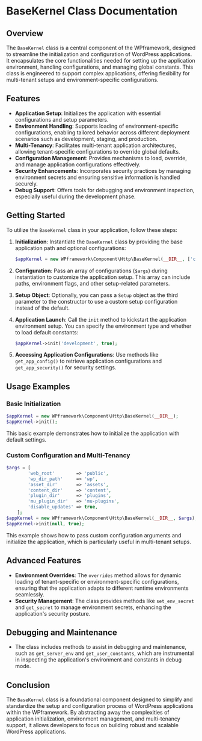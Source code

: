 # BaseKernel Class Documentation

## Overview

The `BaseKernel` class is a central component of the WPframework, designed to streamline the initialization and configuration of WordPress applications. It encapsulates the core functionalities needed for setting up the application environment, handling configurations, and managing global constants. This class is engineered to support complex applications, offering flexibility for multi-tenant setups and environment-specific configurations.

## Features

- **Application Setup**: Initializes the application with essential configurations and setup parameters.
- **Environment Handling**: Supports loading of environment-specific configurations, enabling tailored behavior across different deployment scenarios such as development, staging, and production.
- **Multi-Tenancy**: Facilitates multi-tenant application architectures, allowing tenant-specific configurations to override global defaults.
- **Configuration Management**: Provides mechanisms to load, override, and manage application configurations effectively.
- **Security Enhancements**: Incorporates security practices by managing environment secrets and ensuring sensitive information is handled securely.
- **Debug Support**: Offers tools for debugging and environment inspection, especially useful during the development phase.

## Getting Started

To utilize the `BaseKernel` class in your application, follow these steps:

1. **Initialization**: Instantiate the `BaseKernel` class by providing the base application path and optional configurations:

    ```php
    $appKernel = new WPframework\Component\Http\BaseKernel(__DIR__, ['content_dir' => 'content']);
    ```

2. **Configuration**: Pass an array of configurations (`$args`) during instantiation to customize the application setup. This array can include paths, environment flags, and other setup-related parameters.

3. **Setup Object**: Optionally, you can pass a `Setup` object as the third parameter to the constructor to use a custom setup configuration instead of the default.

4. **Application Launch**: Call the `init` method to kickstart the application environment setup. You can specify the environment type and whether to load default constants:

    ```php
    $appKernel->init('development', true);
    ```

5. **Accessing Application Configurations**: Use methods like `get_app_config()` to retrieve application configurations and `get_app_security()` for security settings.

## Usage Examples

### Basic Initialization

```php
$appKernel = new WPframework\Component\Http\BaseKernel(__DIR__);
$appKernel->init();
```

This basic example demonstrates how to initialize the application with default settings.

### Custom Configuration and Multi-Tenancy

```php
$args = [
        'web_root'        => 'public',
        'wp_dir_path'     => 'wp',
        'asset_dir'       => 'assets',
        'content_dir'     => 'content',
        'plugin_dir'      => 'plugins',
        'mu_plugin_dir'   => 'mu-plugins',
        'disable_updates' => true,
    ];
$appKernel = new WPframework\Component\Http\BaseKernel(__DIR__, $args);
$appKernel->init(null, true);
```

This example shows how to pass custom configuration arguments and initialize the application, which is particularly useful in multi-tenant setups.

## Advanced Features

- **Environment Overrides**: The `overrides` method allows for dynamic loading of tenant-specific or environment-specific configurations, ensuring that the application adapts to different runtime environments seamlessly.
- **Security Management**: The class provides methods like `set_env_secret` and `get_secret` to manage environment secrets, enhancing the application's security posture.

## Debugging and Maintenance

- The class includes methods to assist in debugging and maintenance, such as `get_server_env` and `get_user_constants`, which are instrumental in inspecting the application's environment and constants in debug mode.

## Conclusion

The `BaseKernel` class is a foundational component designed to simplify and standardize the setup and configuration process of WordPress applications within the WPframework. By abstracting away the complexities of application initialization, environment management, and multi-tenancy support, it allows developers to focus on building robust and scalable WordPress applications.
